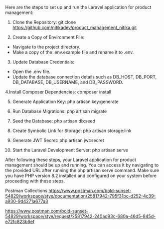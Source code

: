 Here are the steps to set up and run the Laravel application for product management:

1. Clone the Repository:
git clone https://github.com/nitikadev/product_management_nitika.git

2. Create a Copy of Environment File:
- Navigate to the project directory.
- Make a copy of the .env.example file and rename it to .env.

3. Update Database Credentials:
- Open the .env file.
- Update the database connection details such as DB_HOST, DB_PORT, DB_DATABASE, DB_USERNAME, and DB_PASSWORD.

4.Install Composer Dependencies:
composer install

5. Generate Application Key:
php artisan key:generate

6. Run Database Migrations:
php artisan migrate

7. Seed the Database:
php artisan db:seed

8. Create Symbolic Link for Storage:
php artisan storage:link

9. Generate JWT Secret:
php artisan jwt:secret

10. Start the Laravel Development Server:
php artisan serve

After following these steps, your Laravel application for product management should be up and running. You can access it by navigating to the provided URL after running the php artisan serve command. Make sure you have PHP version 8.2 installed and configured on your system before proceeding with these steps.

Postman Collections
https://www.postman.com/bold-sunset-54829/workspace/stye/documentation/25817942-795f31bc-d252-4c39-a930-9d4271a677a3

https://www.postman.com/bold-sunset-54829/workspace/stye/request/25817942-240ad93c-680a-46d5-845d-e72fc823b6ef